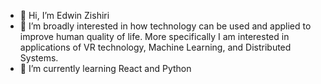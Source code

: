 - 👋 Hi, I’m Edwin Zishiri 
- 👀 I’m broadly interested in how technology can be used and applied to improve human quality of life. More specifically I am interested in applications of VR technology, Machine Learning, and Distributed Systems.
- 🌱 I’m currently learning React and Python

<!---
ezishiri/ezishiri is a ✨ special ✨ repository because its `README.md` (this file) appears on your GitHub profile.
You can click the Preview link to take a look at your changes.
--->
